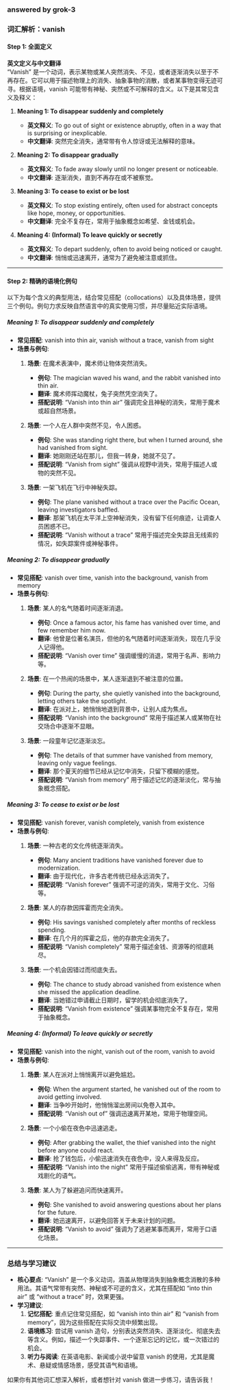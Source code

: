 ### answered by grok-3
### 词汇解析：vanish

#### Step 1: 全面定义

**英文定义与中文翻译**  
“Vanish” 是一个动词，表示某物或某人突然消失、不见，或者逐渐消失以至于不再存在。它可以用于描述物理上的消失、抽象事物的消散，或者某事物变得无迹可寻。根据语境，vanish 可能带有神秘、突然或不可解释的含义。以下是其常见含义及释义：

1. **Meaning 1: To disappear suddenly and completely**  
   - **英文释义**: To go out of sight or existence abruptly, often in a way that is surprising or inexplicable.  
   - **中文翻译**: 突然完全消失，通常带有令人惊讶或无法解释的意味。  

2. **Meaning 2: To disappear gradually**  
   - **英文释义**: To fade away slowly until no longer present or noticeable.  
   - **中文翻译**: 逐渐消失，直到不再存在或不被察觉。  

3. **Meaning 3: To cease to exist or be lost**  
   - **英文释义**: To stop existing entirely, often used for abstract concepts like hope, money, or opportunities.  
   - **中文翻译**: 完全不复存在，常用于抽象概念如希望、金钱或机会。  

4. **Meaning 4: (Informal) To leave quickly or secretly**  
   - **英文释义**: To depart suddenly, often to avoid being noticed or caught.  
   - **中文翻译**: 悄悄或迅速离开，通常为了避免被注意或抓住。  

---

#### Step 2: 精确的语境化例句

以下为每个含义的典型用法，结合常见搭配（collocations）以及具体场景，提供三个例句。例句力求反映自然语言中的真实使用习惯，并尽量贴近实际语境。

##### **Meaning 1: To disappear suddenly and completely**  
- **常见搭配**: vanish into thin air, vanish without a trace, vanish from sight  
- **场景与例句**:  
  1. **场景**: 在魔术表演中，魔术师让物体突然消失。  
     - **例句**: The magician waved his wand, and the rabbit vanished into thin air.  
     - **翻译**: 魔术师挥动魔杖，兔子突然凭空消失了。  
     - **搭配说明**: “Vanish into thin air” 强调完全且神秘的消失，常用于魔术或超自然场景。  

  2. **场景**: 一个人在人群中突然不见，令人困惑。  
     - **例句**: She was standing right there, but when I turned around, she had vanished from sight.  
     - **翻译**: 她刚刚还站在那儿，但我一转身，她就不见了。  
     - **搭配说明**: “Vanish from sight” 强调从视野中消失，常用于描述人或物的突然不见。  

  3. **场景**: 一架飞机在飞行中神秘失踪。  
     - **例句**: The plane vanished without a trace over the Pacific Ocean, leaving investigators baffled.  
     - **翻译**: 那架飞机在太平洋上空神秘消失，没有留下任何痕迹，让调查人员困惑不已。  
     - **搭配说明**: “Vanish without a trace” 常用于描述完全失踪且无线索的情况，如失踪案件或神秘事件。  

##### **Meaning 2: To disappear gradually**  
- **常见搭配**: vanish over time, vanish into the background, vanish from memory  
- **场景与例句**:  
  1. **场景**: 某人的名气随着时间逐渐消退。  
     - **例句**: Once a famous actor, his fame has vanished over time, and few remember him now.  
     - **翻译**: 他曾是位著名演员，但他的名气随着时间逐渐消失，现在几乎没人记得他。  
     - **搭配说明**: “Vanish over time” 强调缓慢的消退，常用于名声、影响力等。  

  2. **场景**: 在一个热闹的场景中，某人逐渐退到不被注意的位置。  
     - **例句**: During the party, she quietly vanished into the background, letting others take the spotlight.  
     - **翻译**: 在派对上，她悄悄地退到背景中，让别人成为焦点。  
     - **搭配说明**: “Vanish into the background” 常用于描述某人或某物在社交场合中逐渐不显眼。  

  3. **场景**: 一段童年记忆逐渐淡忘。  
     - **例句**: The details of that summer have vanished from memory, leaving only vague feelings.  
     - **翻译**: 那个夏天的细节已经从记忆中消失，只留下模糊的感觉。  
     - **搭配说明**: “Vanish from memory” 用于描述记忆的逐渐淡化，常与抽象概念搭配。  

##### **Meaning 3: To cease to exist or be lost**  
- **常见搭配**: vanish forever, vanish completely, vanish from existence  
- **场景与例句**:  
  1. **场景**: 一种古老的文化传统逐渐消失。  
     - **例句**: Many ancient traditions have vanished forever due to modernization.  
     - **翻译**: 由于现代化，许多古老传统已经永远消失了。  
     - **搭配说明**: “Vanish forever” 强调不可逆的消失，常用于文化、习俗等。  

  2. **场景**: 某人的存款因挥霍而完全消失。  
     - **例句**: His savings vanished completely after months of reckless spending.  
     - **翻译**: 在几个月的挥霍之后，他的存款完全消失了。  
     - **搭配说明**: “Vanish completely” 常用于描述金钱、资源等的彻底耗尽。  

  3. **场景**: 一个机会因错过而彻底失去。  
     - **例句**: The chance to study abroad vanished from existence when she missed the application deadline.  
     - **翻译**: 当她错过申请截止日期时，留学的机会彻底消失了。  
     - **搭配说明**: “Vanish from existence” 强调某事物完全不复存在，常用于抽象概念。  

##### **Meaning 4: (Informal) To leave quickly or secretly**  
- **常见搭配**: vanish into the night, vanish out of the room, vanish to avoid  
- **场景与例句**:  
  1. **场景**: 某人在派对上悄悄离开以避免尴尬。  
     - **例句**: When the argument started, he vanished out of the room to avoid getting involved.  
     - **翻译**: 当争吵开始时，他悄悄溜出房间以免卷入其中。  
     - **搭配说明**: “Vanish out of” 强调迅速离开某地，常用于物理空间。  

  2. **场景**: 一个小偷在夜色中迅速逃走。  
     - **例句**: After grabbing the wallet, the thief vanished into the night before anyone could react.  
     - **翻译**: 抢了钱包后，小偷迅速消失在夜色中，没人来得及反应。  
     - **搭配说明**: “Vanish into the night” 常用于描述偷偷逃离，带有神秘或戏剧化的语气。  

  3. **场景**: 某人为了躲避追问而快速离开。  
     - **例句**: She vanished to avoid answering questions about her plans for the future.  
     - **翻译**: 她迅速离开，以避免回答关于未来计划的问题。  
     - **搭配说明**: “Vanish to avoid” 强调为了逃避某事而离开，常用于口语化场景。  

---

### 总结与学习建议  
- **核心要点**: “Vanish” 是一个多义动词，涵盖从物理消失到抽象概念消散的多种用法。其语气常带有突然、神秘或不可逆的含义，尤其在搭配如 “into thin air” 或 “without a trace” 时，效果更强。  
- **学习建议**:  
  1. **记忆搭配**: 重点记住常见搭配，如 “vanish into thin air” 和 “vanish from memory”，因为这些搭配在实际交流中频繁出现。  
  2. **语境练习**: 尝试用 vanish 造句，分别表达突然消失、逐渐淡化、彻底失去等含义。例如，描述一个失踪事件、一个逐渐忘记的记忆，或一次错过的机会。  
  3. **听力与阅读**: 在英语电影、新闻或小说中留意 vanish 的使用，尤其是魔术、悬疑或情感场景，感受其语气和语境。  

如果你有其他词汇想深入解析，或者想针对 vanish 做进一步练习，请告诉我！